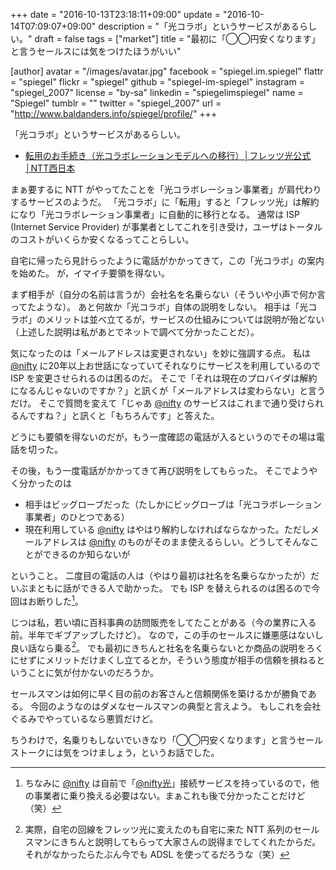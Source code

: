 +++
date = "2016-10-13T23:18:11+09:00"
update = "2016-10-14T07:09:07+09:00"
description = "「光コラボ」というサービスがあるらしい。"
draft = false
tags = ["market"]
title = "最初に「◯◯円安くなります」と言うセールスには気をつけたほうがいい"

[author]
  avatar = "/images/avatar.jpg"
  facebook = "spiegel.im.spiegel"
  flattr = "spiegel"
  flickr = "spiegel"
  github = "spiegel-im-spiegel"
  instagram = "spiegel_2007"
  license = "by-sa"
  linkedin = "spiegelimspiegel"
  name = "Spiegel"
  tumblr = ""
  twitter = "spiegel_2007"
  url = "http://www.baldanders.info/spiegel/profile/"
+++

「光コラボ」というサービスがあるらしい。

- [転用のお手続き（光コラボレーションモデルへの移行）│フレッツ光公式│NTT西日本](http://flets-w.com/collabo/)

まぁ要するに NTT がやってたことを「光コラボレーション事業者」が肩代わりするサービスのようだ。
「光コラボ」に「転用」すると「フレッツ光」は解約になり「光コラボレーション事業者」に自動的に移行となる。
通常は ISP (Internet Service Provider) が事業者としてこれを引き受け，ユーザはトータルのコストがいくらか安くなるってことらしい。

自宅に帰ったら見計らったように電話がかかってきて，この「光コラボ」の案内を始めた。
が，イマイチ要領を得ない。

まず相手が（自分の名前は言うが）会社名を名乗らない（そういや小声で何か言ってたような）。
あと何故か「光コラボ」自体の説明をしない。
相手は「光コラボ」のメリットは並べ立てるが，サービスの仕組みについては説明が殆どない（上述した説明は私があとでネットで調べて分かったことだ）。

気になったのは「メールアドレスは変更されない」を妙に強調する点。
私は [@nifty] に20年以上お世話になっていてそれなりにサービスを利用しているので ISP を変更させられるのは困るのだ。
そこで「それは現在のプロバイダは解約になるんじゃないのですか？」と訊くが「メールアドレスは変わらない」と言うだけ。
そこで質問を変えて「じゃあ [@nifty] のサービスはこれまで通り受けられるんですね？」と訊くと「もちろんです」と答えた。

どうにも要領を得ないのだが，もう一度確認の電話が入るというのでその場は電話を切った。

その後，もう一度電話がかかってきて再び説明をしてもらった。
そこでようやく分かったのは

- 相手はビッグローブだった（たしかにビッグローブは「光コラボレーション事業者」のひとつである）
- 現在利用している [@nifty](http://www.nifty.com/) はやはり解約しなければならなかった。ただしメールアドレスは [@nifty](http://www.nifty.com/) のものがそのまま使えるらしい。どうしてそんなことができるのか知らないが

ということ。
二度目の電話の人は（やはり最初は社名を名乗らなかったが）だいぶまともに話ができる人で助かった。
でも ISP を替えられるのは困るので今回はお断りした[^nifty]。

[^nifty]: ちなみに [@nifty] は自前で「[@nifty光](http://setsuzoku.nifty.com/niftyhikari/)」接続サービスを持っているので，他の事業者に乗り換える必要はない。まぁこれも後で分かったことだけど（笑）

じつは私，若い頃に百科事典の訪問販売をしてたことがある（今の業界に入る前。半年でギブアップしたけど）。
なので，この手のセールスに嫌悪感はないし良い話なら乗る[^a]。
でも最初にきちんと社名を名乗らないとか商品の説明をろくにせずにメリットだけまくし立てるとか，そういう態度が相手の信頼を損ねるということに気が付かないのだろうか。

[^a]: 実際，自宅の回線をフレッツ光に変えたのも自宅に来た NTT 系列のセールスマンにきちんと説明してもらって大家さんの説得までしてくれたからだ。それがなかったらたぶん今でも ADSL を使ってるだろうな（笑）

セールスマンは如何に早く目の前のお客さんと信頼関係を築けるかが勝負である。
今回のようなのはダメなセールスマンの典型と言えよう。
もしこれを会社ぐるみでやっているなら悪質だけど。

ちうわけで，名乗りもしないでいきなり「◯◯円安くなります」と言うセールストークには気をつけましょう，というお話でした。

[@nifty]: http://www.nifty.com/